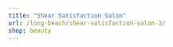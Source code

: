 ```yaml
---
title: "Shear Satisfaction Salon"
url: /long-beach/shear-satisfaction-salon-3/
shop: beauty
---
```

